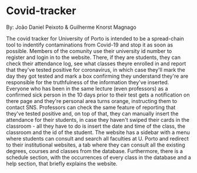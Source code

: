 # Covid-tracker
By: João Daniel Peixoto & Guilherme Knorst Magnago

The covid tracker for University of Porto is intended to be a spread-chain tool to indentify contaminations from Covid-19 and stop it as soon as possible. Members of the 
comunity use their university id number to register and login in to the website. There, if they are students, they can check their attendance log, see what classes theyre 
enrolled in and report that they've tested positive for coronavirus, in which case they'll mark the day they got tested and mark a box confirming they understand they're 
are responsible for the truthfulness of the information they've inserted. Everyone who has been in the same lecture (even professors) as a confirmed sick person in the 10 
days prior to their test gets a notification on there page and they're personal area turns orange, instructing them to contact SNS. Professors can check the same feature of 
reporting that they've tested positive and, on top of that, they can manually insert the attendance for their students, in case they haven't swiped their cards in the classroom - all they have to do is insert the date and time of the class, the classroom and the id of the student. The website has a sidebar with a menu where students can consult and 
search all faculties at U. Porto and redirect to their institutional websites, a tab where they can consult all the existing degrees, courses and classes from the database. 
Furthermore, there is a schedule section, with the occurrences of every class in the database and a help section, that briefly explains the website.
